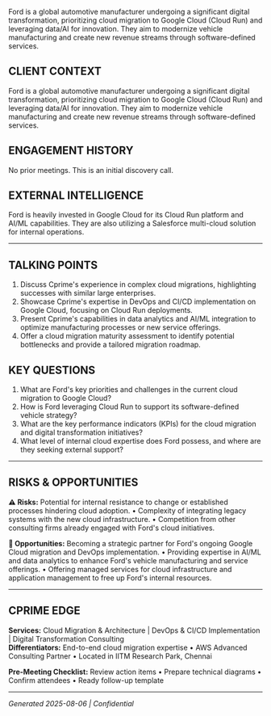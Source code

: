 Ford is a global automotive manufacturer undergoing a significant digital transformation, prioritizing cloud migration to Google Cloud (Cloud Run) and leveraging data/AI for innovation. They aim to modernize vehicle manufacturing and create new revenue streams through software-defined services.

## CLIENT CONTEXT
Ford is a global automotive manufacturer undergoing a significant digital transformation, prioritizing cloud migration to Google Cloud (Cloud Run) and leveraging data/AI for innovation. They aim to modernize vehicle manufacturing and create new revenue streams through software-defined services.

## ENGAGEMENT HISTORY
No prior meetings. This is an initial discovery call.

## EXTERNAL INTELLIGENCE
Ford is heavily invested in Google Cloud for its Cloud Run platform and AI/ML capabilities. They are also utilizing a Salesforce multi-cloud solution for internal operations.

---

## TALKING POINTS
1. Discuss Cprime's experience in complex cloud migrations, highlighting successes with similar large enterprises.
2. Showcase Cprime's expertise in DevOps and CI/CD implementation on Google Cloud, focusing on Cloud Run deployments.
3. Present Cprime's capabilities in data analytics and AI/ML integration to optimize manufacturing processes or new service offerings.
4. Offer a cloud migration maturity assessment to identify potential bottlenecks and provide a tailored migration roadmap.

## KEY QUESTIONS
1. What are Ford's key priorities and challenges in the current cloud migration to Google Cloud?
2. How is Ford leveraging Cloud Run to support its software-defined vehicle strategy?
3. What are the key performance indicators (KPIs) for the cloud migration and digital transformation initiatives?
4. What level of internal cloud expertise does Ford possess, and where are they seeking external support?

---

## RISKS & OPPORTUNITIES

**⚠️ Risks:** Potential for internal resistance to change or established processes hindering cloud adoption. • Complexity of integrating legacy systems with the new cloud infrastructure. • Competition from other consulting firms already engaged with Ford's cloud initiatives.

**🚀 Opportunities:** Becoming a strategic partner for Ford's ongoing Google Cloud migration and DevOps implementation. • Providing expertise in AI/ML and data analytics to enhance Ford's vehicle manufacturing and service offerings. • Offering managed services for cloud infrastructure and application management to free up Ford's internal resources.

---

## CPRIME EDGE
**Services:** Cloud Migration & Architecture | DevOps & CI/CD Implementation | Digital Transformation Consulting  
**Differentiators:** End-to-end cloud migration expertise • AWS Advanced Consulting Partner • Located in IITM Research Park, Chennai

**Pre-Meeting Checklist:** Review action items • Prepare technical diagrams • Confirm attendees • Ready follow-up template

---
*Generated 2025-08-06 | Confidential*